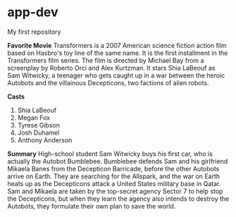 # app-dev
My first repository

**Favorite Movie**
Transformers is a 2007 American science fiction action film based on Hasbro's toy line of the same name. It is the first installment in the Transformers film series. The film is directed by Michael Bay from a screenplay by Roberto Orci and Alex Kurtzman. It stars Shia LaBeouf as Sam Witwicky, a teenager who gets caught up in a war between the heroic Autobots and the villainous Decepticons, two factions of alien robots.

**Casts**
1. Shia LaBeouf
2. Megan Fox
3. Tyrese Gibson
4. Josh Duhamel
5. Anthony Anderson
   
**Summary**
High-school student Sam Witwicky buys his first car, who is actually the Autobot Bumblebee. Bumblebee defends Sam and his girlfriend Mikaela Banes from the Decepticon Barricade, before the other Autobots arrive on Earth. They are searching for the Allspark, and the war on Earth heats up as the Decepticons attack a United States military base in Qatar. Sam and Mikaela are taken by the top-secret agency Sector 7 to help stop the Decepticons, but when they learn the agency also intends to destroy the Autobots, they formulate their own plan to save the world.

